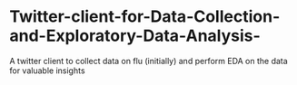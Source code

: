 # Twitter-client-for-Data-Collection-and-Exploratory-Data-Analysis-
A twitter client to collect data on flu (initially) and perform EDA on the data for valuable insights
